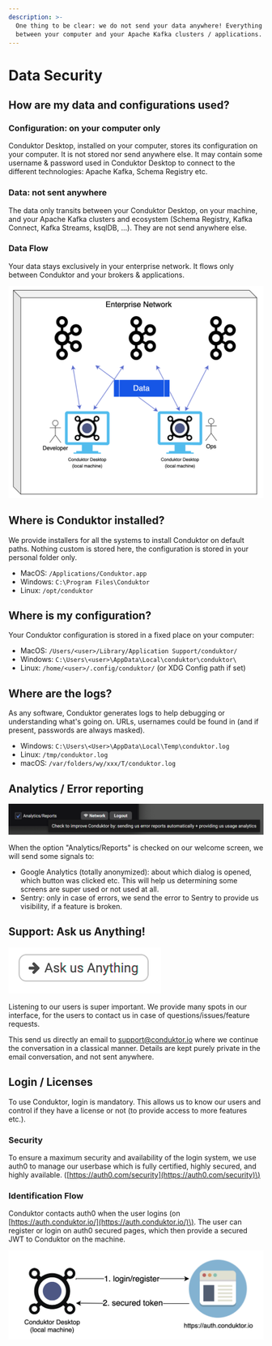 ```yaml
---
description: >-
  One thing to be clear: we do not send your data anywhere! Everything stays
  between your computer and your Apache Kafka clusters / applications.
---
```


# Data Security

## How are my data and configurations used?

### Configuration: on your computer only

Conduktor Desktop, installed on your computer, stores its configuration on your computer. It is not stored nor send anywhere else. It may contain some username & password used in Conduktor Desktop to connect to the different technologies: Apache Kafka, Schema Registry etc.

### Data: not sent anywhere

The data only transits between your Conduktor Desktop, on your machine, and your Apache Kafka clusters and ecosystem \(Schema Registry, Kafka Connect, Kafka Streams, ksqlDB, ...\). They are not send anywhere else.

### Data Flow

Your data stays exclusively in your enterprise network. It flows only between Conduktor and your brokers & applications.

![](../.gitbook/assets/screenshot-2021-02-15-at-11.41.49.png)

## Where is Conduktor installed?

We provide installers for all the systems to install Conduktor on default paths. Nothing custom is stored here, the configuration is stored in your personal folder only.

* MacOS: `/Applications/Conduktor.app`
* Windows: `C:\Program Files\Conduktor`
* Linux: `/opt/conduktor`

## Where is my configuration?

Your Conduktor configuration is stored in a fixed place on your computer:

* MacOS: `/Users/<user>/Library/Application Support/conduktor/`
* Windows: `C:\Users\<user>\AppData\Local\conduktor\conduktor\`
* Linux: `/home/<user>/.config/conduktor/` \(or XDG Config path if set\)

## Where are the logs?

As any software, Conduktor generates logs to help debugging or understanding what's going on. URLs, usernames could be found in \(and if present, passwords are always masked\).

* Windows: `C:\Users\<User>\AppData\Local\Temp\conduktor.log`
* Linux: `/tmp/conduktor.log`
* macOS: `/var/folders/wy/xxx/T/conduktor.log`

## Analytics / Error reporting

![Check the option on our welcome screen to help us :\)](../.gitbook/assets/screenshot-2021-02-15-at-10.59.49.png)

When the option "Analytics/Reports" is checked on our welcome screen, we will send some signals to:

* Google Analytics \(totally anonymized\): about which dialog is opened, which button was clicked etc. This will help us determining some screens are super used or not used at all.
* Sentry: only in case of errors, we send the error to Sentry to provide us visibility, if a feature is broken.

## Support: Ask us Anything!

![We are here to help us!](../.gitbook/assets/screenshot-2021-02-15-at-11.30.03.png)

Listening to our users is super important. We provide many spots in our interface, for the users  to contact us in case of questions/issues/feature requests.

This send us directly an email to support@conduktor.io where we continue the conversation in a classical manner. Details are kept purely private in the email conversation, and not sent anywhere.

## Login / Licenses

To use Conduktor, login is mandatory. This allows us to know our users and control if they have a license or not \(to provide access to more features etc.\).

### Security

To ensure a maximum security and availability of the login system, we use auth0 to manage our userbase which is fully certified, highly secured, and highly available. \([https://auth0.com/security](https://auth0.com/security)\)

### Identification Flow

Conduktor contacts auth0 when the user logins \(on [https://auth.conduktor.io/](https://auth.conduktor.io/)\). The user can register or login on auth0 secured pages, which then provide a secured JWT to Conduktor on the machine.

![](../.gitbook/assets/screenshot-2021-02-15-at-11.26.03.png)



